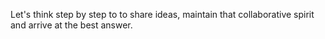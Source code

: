 <!-- The OG LLM smarter-upper: think step by step -->
<!--    :PROPERTIES: -->
<!--    :image:    img/step-by-step-etherial-ai-1.jpeg-crop-4-3.png -->
<!--    :END: -->
<!--    Think about combining this or CoT etc in any tasks that require more rigorous thinking -->
<!--    #+description: the classic LLM smarter-upper -->
<!--    #+name: step-by-step -->

Let's think step by step to to share ideas, maintain that collaborative spirit and arrive at the best answer.
